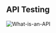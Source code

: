 ## API Testing
![What-is-an-API](https://github.com/Sachinnayak0712/API-Testing/assets/66566069/8f1ce93a-1ed9-4fb5-b412-060a76d34f4d)
